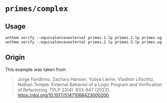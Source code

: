 # `primes/complex`

## Usage
```
anthem verify --equivalence=external primes.1.lp primes.2.lp primes.ug
anthem verify --equivalence=external primes.2.lp primes.3.lp primes.ug
```

## Origin
This example was taken from

> Jorge Fandinno, Zachary Hansen, Yuliya Lierler, Vladimir Lifschitz, Nathan Temple.
> External Behavior of a Logic Program and Verification of Refactoring. TPLP 23(4): 933-947 (2023).
> https://doi.org/10.1017/S1471068423000200
